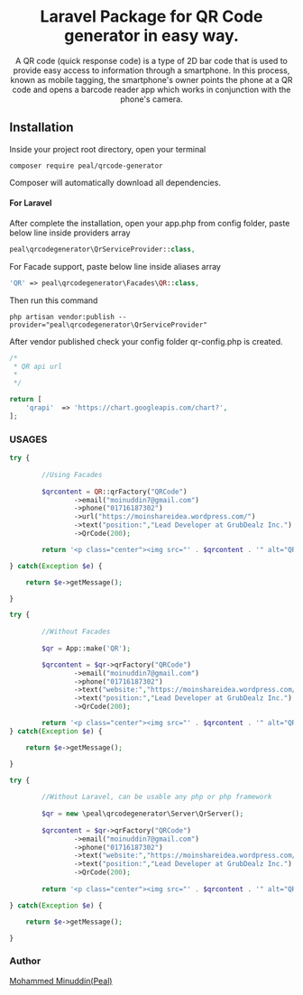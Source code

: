<h1 align="center">Laravel Package for QR Code generator in easy way.</h1>

<p align="center">
    A QR code (quick response code) is a type of 2D bar code that is used to provide easy access to information through a smartphone. In this process, known as mobile tagging, the smartphone's owner points the phone at a QR code and opens a barcode reader app which works in conjunction with the phone's camera.
</p>

## Installation

Inside your project root directory, open your terminal

```shell
composer require peal/qrcode-generator
```

Composer will automatically download all dependencies.

#### For Laravel

After complete the installation, open your app.php from config folder, paste below line inside providers array 

```php
peal\qrcodegenerator\QrServiceProvider::class,
```

For Facade support, paste below line inside aliases array

```php
'QR' => peal\qrcodegenerator\Facades\QR::class,
```

Then run this command

```shell
php artisan vendor:publish --provider="peal\qrcodegenerator\QrServiceProvider"
```
After vendor published check your config folder qr-config.php is created.

```php
/*
 * QR api url
 * 
 */

return [
    'qrapi'  => 'https://chart.googleapis.com/chart?',
];
```

### USAGES 

```php
try {
        
        //Using Facades
        
        $qrcontent = QR::qrFactory("QRCode")
                ->email("moinuddin7@gmail.com")
                ->phone("01716187302")
                ->url("https://moinshareidea.wordpress.com/")
                ->text("position:","Lead Developer at GrubDealz Inc.")
                ->QrCode(200);

        return '<p class="center"><img src="' . $qrcontent . '" alt="QR Code" /></p>';

} catch(Exception $e) {

    return $e->getMessage();

}

try {
        
        //Without Facades
        
        $qr = App::make('QR');

        $qrcontent = $qr->qrFactory("QRCode")
                ->email("moinuddin7@gmail.com")
                ->phone("01716187302")
                ->text("website:","https://moinshareidea.wordpress.com/")
                ->text("position:","Lead Developer at GrubDealz Inc.")
                ->QrCode(200);

        return '<p class="center"><img src="' . $qrcontent . '" alt="QR Code" /></p>';
} catch(Exception $e) {

    return $e->getMessage();

}

try {
        
        //Without Laravel, can be usable any php or php framework 
        
        $qr = new \peal\qrcodegenerator\Server\QrServer();
        
        $qrcontent = $qr->qrFactory("QRCode")
                ->email("moinuddin7@gmail.com")
                ->phone("01716187302")
                ->text("website:","https://moinshareidea.wordpress.com/")
                ->text("position:","Lead Developer at GrubDealz Inc.")
                ->QrCode(200);
    
        return '<p class="center"><img src="' . $qrcontent . '" alt="QR Code" /></p>';

} catch(Exception $e) {

    return $e->getMessage();

}

```

### Author

[Mohammed Minuddin(Peal)](https://moinshareidea.wordpress.com)

